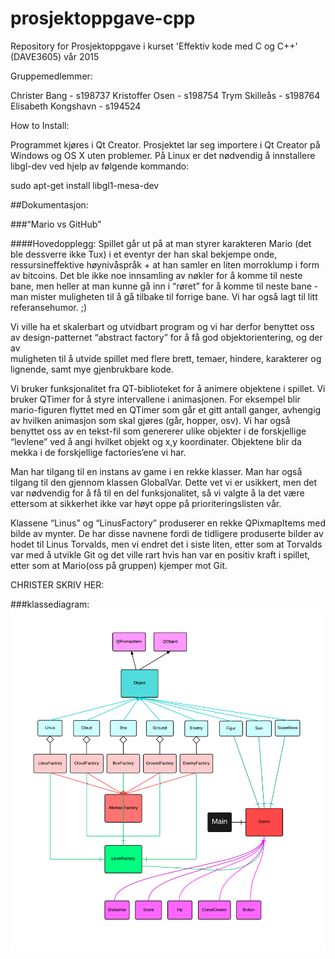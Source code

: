 # prosjektoppgave-cpp
Repository for Prosjektoppgave i kurset 'Effektiv kode med C og C++' (DAVE3605) vår 2015

Gruppemedlemmer:

Christer Bang - s198737
Kristoffer Osen - s198754
Trym Skilleås - s198764
Elisabeth Kongshavn - s194524

How to Install:

Programmet kjøres i Qt Creator.
Prosjektet lar seg importere i Qt Creator på Windows og OS X uten problemer.
På Linux er det nødvendig å innstallere libgl-dev ved hjelp av følgende kommando:

sudo apt-get install libgl1-mesa-dev



##Dokumentasjon:

###“Mario vs GitHub”

####Hovedopplegg:
Spillet går ut på at man styrer karakteren Mario (det ble dessverre ikke Tux) i et eventyr der han skal bekjempe onde, ressursineffektive høynivåspråk + at han samler en liten morroklump i form av bitcoins. Det ble ikke noe innsamling av nøkler for å komme til neste bane, men heller at man kunne gå inn i “røret” for å komme til neste bane - man mister muligheten til å gå tilbake til forrige bane. Vi har også lagt til litt referansehumor. ;)

Vi ville ha et skalerbart og utvidbart program og vi har derfor benyttet oss av design-patternet “abstract factory” for å få god objektorientering, og der av   
muligheten til å utvide spillet med flere brett, temaer, hindere, karakterer og lignende, samt mye gjenbrukbare kode. 

Vi bruker funksjonalitet fra QT-biblioteket for å animere objektene i spillet. Vi bruker QTimer for å styre intervallene i animasjonen. For eksempel blir mario-figuren flyttet med en QTimer som går et gitt antall ganger, avhengig av hvilken animasjon som skal gjøres (går, hopper, osv). 
Vi har også benyttet oss av en tekst-fil som genererer ulike objekter i de forskjellige “levlene” ved å angi hvilket objekt og x,y koordinater. Objektene blir da mekka i de forskjellige factories’ene vi har.

Man har tilgang til en instans av game i en rekke klasser. Man har også tilgang til den gjennom klassen GlobalVar. Dette vet vi er usikkert, men det var nødvendig for å få til en del funksjonalitet, så vi valgte å la det være ettersom at sikkerhet ikke var høyt oppe på prioriteringslisten vår.

Klassene “Linus” og “LinusFactory” produserer en rekke QPixmapItems med bilde av mynter. De har disse navnene fordi de tidligere produserte bilder av hodet til Linus Torvalds, men vi endret det i siste liten, etter som at Torvalds var med å utvikle Git og det ville rart hvis han var en positiv kraft i spillet, etter som at Mario(oss på gruppen) kjemper mot Git. 

CHRISTER SKRIV HER:

###klassediagram:
![Alt text](klassediagram.png)



